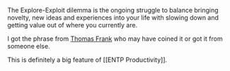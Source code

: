 The Explore-Exploit dilemma is the ongoing struggle to balance bringing novelty, new ideas and experiences into your life with slowing down and getting value out of where you currently are.

I got the phrase from [Thomas Frank](https://www.youtube.com/watch?v=kAWe4Qq-Rp0) who may have coined it or got it from someone else.

This is definitely a big feature of [[ENTP Productivity]].
